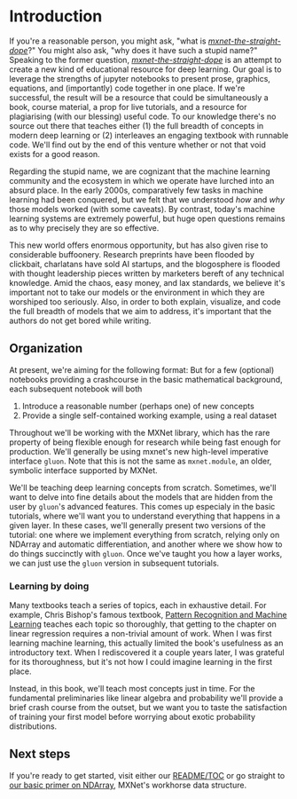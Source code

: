 # Introduction

If you're a reasonable person, you might ask, "what is [*mxnet-the-straight-dope*](https://github.com/zackchase/mxnet-the-straight-dope)?" You might also ask, "why does it have such a stupid name?" Speaking to the former question, [*mxnet-the-straight-dope*](https://github.com/zackchase/mxnet-the-straight-dope) is an attempt to create a new kind of educational resource for deep learning. Our goal is to leverage the strengths of jupyter notebooks to present prose, graphics, equations, and (importantly) code together in one place. If we're successful, the result will be a resource that could be simultaneously a book, course material, a prop for live tutorials, and a resource for plagiarising (with our blessing) useful code. To our knowledge there's no source out there that teaches either (1) the full breadth of concepts in modern deep learning or (2) interleaves an engaging textbook with runnable code. We'll find out by the end of this venture whether or not that void exists for a good reason.

Regarding the stupid name, we are cognizant that the machine learning community and the ecosystem in which we operate have lurched into an absurd place. In the early 2000s, comparatively few tasks in machine learning had been conquered, but we felt that we understood *how* and *why* those models worked (with some caveats). By contrast, today's machine learning systems are extremely powerful, but huge open questions remains as to why precisely they are so effective.  

This new world offers enormous opportunity, but has also given rise to considerable buffoonery. Research preprints have been flooded by clickbait, charlatans have sold AI startups, and the blogosphere is flooded with thought leadership pieces written by marketers bereft of any technical knowledge. Amid the chaos, easy money, and lax standards, we believe it's important not to take our models or the environment in which they are worshiped too seriously. Also, in order to both explain, visualize, and code the full breadth of models that we aim to address, it's important that the authors do not get bored while writing. 

## Organization

At present, we're aiming for the following format: But for a few (optional) notebooks providing a crashcourse in the basic mathematical background, each subsequent notebook will both

1. Introduce a reasonable number (perhaps one) of new concepts
2. Provide a single self-contained working example, using a real dataset

Throughout we'll be working with the MXNet library, which has the rare property of being flexible enough for research while being fast enough for production. We'll generally be using mxnet's new high-level imperative interface ``gluon``. Note that this is not the same as ``mxnet.module``, an older, symbolic interface supported by MXNet. 

We'll be teaching deep learning concepts from scratch. Sometimes, we'll want to delve into fine details about the models that are hidden from the user by ``gluon``'s advanced features. This comes up especialy in the basic tutorials, where we'll want you to understand everything that happens in a given layer. In these cases, we'll generally present two versions of the tutorial: one where we implement everything from scratch, relying only on NDArray and automatic differentiation, and another where we show how to do things succinctly with ``gluon``. Once we've taught you how a layer works, we can just use the ``gluon`` version in subsequent tutorials.

### Learning by doing

Many textbooks teach a series of topics, each in exhaustive detail. For example, Chris Bishop's famous textbook, [Pattern Recognition and Machine Learning](https://www.amazon.com/Pattern-Recognition-Learning-Information-Statistics/dp/0387310738) teaches each topic so thoroughly, that getting to the chapter on linear regression requires a non-trivial amount of work. When I was first learning machine learning, this actually limited the book's usefulness as an introductory text. When I rediscovered it a couple years later, I was grateful for its thoroughness, but it's not how I could imagine learning in the first place. 

Instead, in this book, we'll teach most concepts just in time. For the fundamental preliminaries like linear algebra and probability we'll provide a brief crash course from the outset, but we want you to taste the satisfaction of training your first model before worrying about exotic probability distributions. 

## Next steps

If you're ready to get started, visit either our [README/TOC](https://github.com/zackchase/mxnet-the-straight-dope/blob/master/README.md) or go straight to [our basic primer on NDArray](https://github.com/zackchase/mxnet-the-straight-dope/blob/master/1-ndarray.ipynb), MXNet's workhorse data structure.


